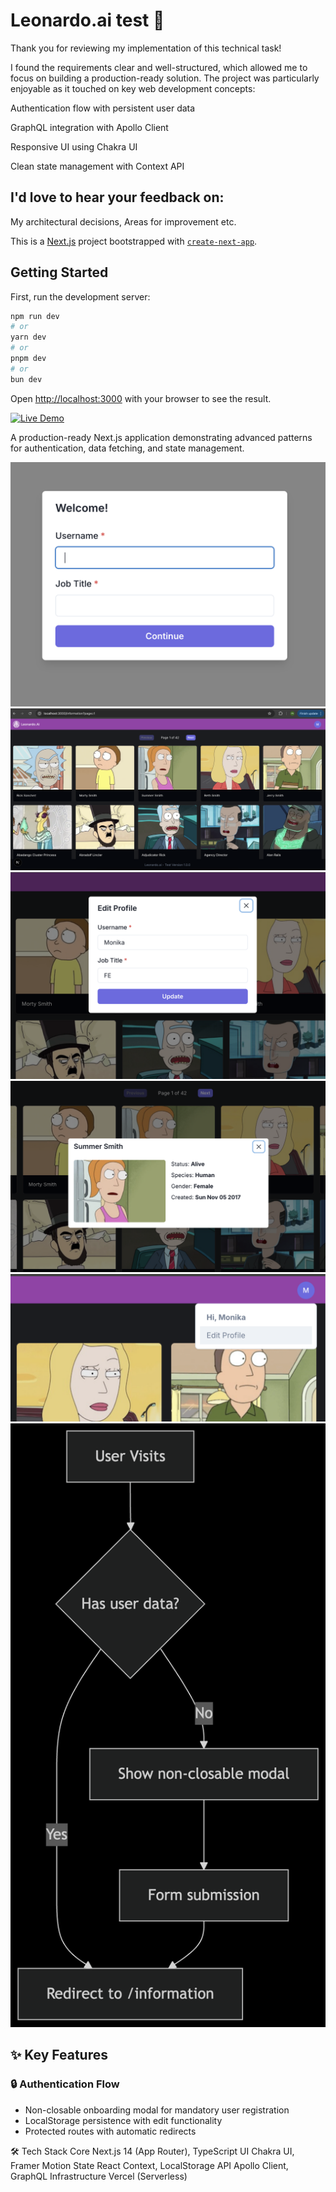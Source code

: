 # Leonardo.ai test 🌌

Thank you for reviewing my implementation of this technical task!

I found the requirements clear and well-structured, which allowed me to focus on building a production-ready solution. The project was particularly enjoyable as it touched on key web development concepts:

Authentication flow with persistent user data

GraphQL integration with Apollo Client

Responsive UI using Chakra UI

Clean state management with Context API

## I'd love to hear your feedback on:

My architectural decisions, Areas for improvement etc.

This is a [Next.js](https://nextjs.org) project bootstrapped with [`create-next-app`](https://nextjs.org/docs/app/api-reference/cli/create-next-app).

## Getting Started

First, run the development server:

```bash
npm run dev
# or
yarn dev
# or
pnpm dev
# or
bun dev
```

Open [http://localhost:3000](http://localhost:3000) with your browser to see the result.

[![Live Demo](https://img.shields.io/badge/demo-live-blue)](https://leonardo-ai-tech-test.vercel.app/)

A production-ready Next.js application demonstrating advanced patterns for authentication, data fetching, and state management.

![App Preview](public/screenshots/welcome.png) 
![App Preview](public/screenshots/information.png) 
![App Preview](public/screenshots/editProfile.png) 
![App Preview](public/screenshots/characterInfo.png) 
![App Preview](public/screenshots/menu.png) 
![App Flow](public/screenshots/flow.png) 

## ✨ Key Features

### 🔒 Authentication Flow
- Non-closable onboarding modal for mandatory user registration
- LocalStorage persistence with edit functionality
- Protected routes with automatic redirects

🛠 Tech Stack
Core	Next.js 14 (App Router), TypeScript
UI	Chakra UI, Framer Motion
State	React Context, LocalStorage
API	Apollo Client, GraphQL
Infrastructure	Vercel (Serverless)
